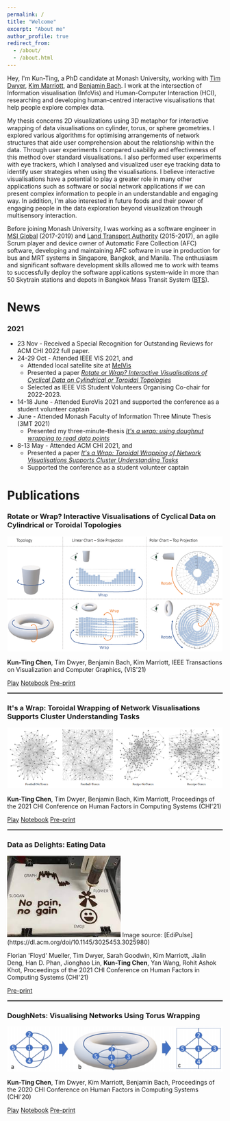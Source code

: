 ```yaml
---
permalink: /
title: "Welcome"
excerpt: "About me"
author_profile: true
redirect_from: 
  - /about/
  - /about.html
---
```


Hey, I'm Kun-Ting, a PhD candidate at Monash University, working with [Tim Dwyer](https://ialab.it.monash.edu/~dwyer/), [Kim Marriott](https://research.monash.edu/en/persons/kimbal-marriott), and [Benjamin Bach](https://www.designinformatics.org/person/benjaminbach/). I work at the intersection of Information visualisation (InfoVis) and Human-Computer Interaction (HCI), researching and developing human-centred interactive visualisations that help people explore complex data. 

My thesis concerns 2D visualizations using 3D metaphor for interactive wrapping of data visualisations on cylinder, torus, or sphere geometries. I explored various algorithms for optimising arrangements of network structures that aide user comprehension about the relationship within the data. Through user experiments I compared usability and effectiveness of this method over standard visualisations. I also performed user experiments with eye trackers, which I analysed and visualized user eye tracking data to identify user strategies when using the visualisations. I believe interactive visualisations have a potential to play a greater role in many other applications such as software or social network applications if we can present complex information to people in an understandable and engaging way. In addition, I'm also interested in future foods and their power of engaging people in the data exploration beyond visualization through multisensory interaction.

Before joining Monash University, I was working as a software engineer in [MSI Global](https://msi-global.com.sg/) (2017-2019) and [Land Transport Authority](https://www.lta.gov.sg/content/ltagov/en.html) (2015-2017), an agile Scrum player and device owner of Automatic Fare Collection (AFC) software, developing and maintaining AFC software in use in production for bus and MRT systems in Singapore, Bangkok, and Manila. The enthusiasm and significant software development skills allowed me to work with teams to successfully deploy the software applications system-wide in more than 50 Skytrain stations and depots in Bangkok Mass Transit System ([BTS](https://www.bts.co.th/eng/)).

News
======
### 2021
  * 23 Nov - Received a Special Recognition for Outstanding Reviews for ACM CHI 2022 full paper.      
  * 24-29 Oct - Attended IEEE VIS 2021, and
      * Attended local satellite site at [MelVis](https://docs.google.com/document/d/e/2PACX-1vTJAGjKxA1GNb7bzanq3G1mALT9v2nr-rRHBkwl4AkmYtmEUHwBnsHySO-pHn-dWUnMogz6UZk2IykN/pub)
      * Presented a paper <em>[Rotate or Wrap? Interactive Visualisations of Cyclical Data on Cylindrical or Toroidal Topologies](https://www.youtube.com/watch?v=Z-a4SPdw-5Q&feature=youtu.be)</em>
      * Selected as IEEE VIS Student Volunteers Organising Co-chair for 2022-2023.
  * 14-18 June - Attended EuroVis 2021 and supported the conference as a student volunteer captain
  * June - Attended Monash Faculty of Information Three Minute Thesis (3MT 2021)
      * Presented my three-minute-thesis <em>[It's a wrap: using doughnut wrapping to read data points](https://www.youtube.com/watch?v=eDZiPbGpNMY)</em> 
  * 8-13 May - Attended ACM CHI 2021, and
      * Presented a paper <em>[It's a Wrap: Toroidal Wrapping of Network Visualisations Supports Cluster Understanding Tasks](https://www.youtube.com/watch?v=5oQPyIc1eF8&feature=youtu.be)</em>
      * Supported the conference as a student volunteer captain
  

Publications
======
### Rotate or Wrap? Interactive Visualisations of Cyclical Data on Cylindrical or Toroidal Topologies 
[![IMAGE ALT TEXT](/images/rotateorwrap.png)](https://www.youtube.com/watch?v=Z-a4SPdw-5Q&feature=youtu.be "Rotate or Wrap?")

<strong>Kun-Ting Chen</strong>, Tim Dwyer, Benjamin Bach, Kim Marriott, IEEE Transactions on Visualization and Computer Graphics, (VIS'21)

[Play](https://ialab.it.monash.edu/~kche0088/WrappingChart/)
[Notebook](https://observablehq.com/@kun-ting/rotate-or-wrap/2)
[Pre-print](http://ialab.it.monash.edu/~kche0088/papers/Chen_Rotate_Or_Wrap_VIS2021.pdf)

<hr style="border:0.5px solid gray"> 

### It's a Wrap: Toroidal Wrapping of Network Visualisations Supports Cluster Understanding Tasks
[![IMAGE ALT TEXT](/images/itsawrap.png)](https://www.youtube.com/watch?v=5oQPyIc1eF8&feature=youtu.be "It's a Wrap")

<strong>Kun-Ting Chen</strong>, Tim Dwyer, Benjamin Bach, Kim Marriott, Proceedings of the 2021 CHI Conference on Human Factors in Computing Systems (CHI'21)

[Play](https://ialab.it.monash.edu/~kche0088/its-a-wrap/index.html)
[Notebook](https://observablehq.com/@kun-ting/its-a-wrap)
[Pre-print](https://ialab.it.monash.edu/~kche0088/papers/chen_Its_a_Wrap_CHI2021.pdf)

<hr style="border:0.5px solid gray">

### Data as Delights: Eating Data
<img src='/images/dataasdelights.jfif'>
Image source: [EdiPulse](https://dl.acm.org/doi/10.1145/3025453.3025980)

Florian 'Floyd' Mueller, Tim Dwyer, Sarah Goodwin, Kim Marriott, Jialin Deng, Han D. Phan, Jionghao Lin, <strong>Kun-Ting Chen</strong>, Yan Wang, Rohit Ashok Khot, Proceedings of the 2021 CHI Conference on Human Factors in Computing Systems (CHI'21)

[Pre-print](https://exertiongameslab.org/wp-content/uploads/2021/03/data_as_delight_chi2021.pdf)

<hr style="border:0.5px solid gray"> 

### DoughNets: Visualising Networks Using Torus Wrapping
[![IMAGE ALT TEXT](/images/DoughNets.png)](https://www.youtube.com/watch?v=u_aDgSMUz6k "DoughNets")

<strong>Kun-Ting Chen</strong>, Tim Dwyer, Kim Marriott, Benjamin Bach, Proceedings of the 2020 CHI Conference on Human Factors in Computing Systems (CHI'20)

[Play](https://ialab.it.monash.edu/~kche0088/WebCola/examples/torusgraphexample.html)
[Notebook](https://observablehq.com/@torus/doughnets)
[Pre-print](https://ialab.it.monash.edu/~kche0088/papers/chen2020doughnets.pdf)

